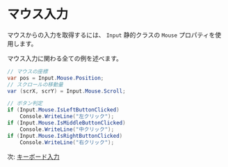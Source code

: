 # マウス入力

マウスからの入力を取得するには、 `Input` 静的クラスの `Mouse` プロパティを使用します。

マウス入力に関わる全ての例を述べます。

```cs
// マウスの座標
var pos = Input.Mouse.Position;
// スクロールの移動量
var (scrX, scrY) = Input.Mouse.Scroll;

// ボタン判定
if (Input.Mouse.IsLeftButtonClicked)
    Console.WriteLine("左クリック");
if (Input.Mouse.IsMiddleButtonClicked)
    Console.WriteLine("中クリック");
if (Input.Mouse.IsRightButtonClicked)
    Console.WriteLine("右クリック");
```

次: [キーボード入力](keyboard.md)